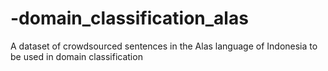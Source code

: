 # -domain_classification_alas
A dataset of crowdsourced sentences in the Alas language of Indonesia to be used in domain classification 
